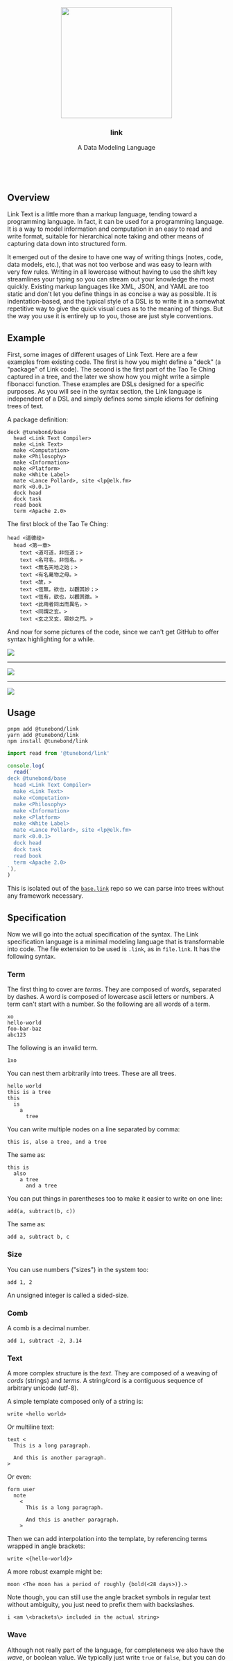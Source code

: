 <br/>
<br/>
<br/>
<br/>
<br/>
<br/>
<br/>

<p align='center'>
  <img src='https://github.com/tunebond/link/blob/make/view/link.svg?raw=true' height='256'>
</p>

<h3 align='center'>link</h3>
<p align='center'>
  A Data Modeling Language
</p>

<br/>
<br/>
<br/>

## Overview

Link Text is a little more than a markup language, tending toward a
programming language. In fact, it can be used for a programming
language. It is a way to model information and computation in an easy to
read and write format, suitable for hierarchical note taking and other
means of capturing data down into structured form.

It emerged out of the desire to have one way of writing things (notes,
code, data models, etc.), that was not too verbose and was easy to learn
with very few rules. Writing in all lowercase without having to use the
shift key streamlines your typing so you can stream out your knowledge
the most quickly. Existing markup languages like XML, JSON, and YAML are
too static and don't let you define things in as concise a way as
possible. It is indentation-based, and the typical style of a DSL is to
write it in a somewhat repetitive way to give the quick visual cues as
to the meaning of things. But the way you use it is entirely up to you,
those are just style conventions.

## Example

First, some images of different usages of Link Text. Here are a few
examples from existing code. The first is how you might define a "deck"
(a "package" of Link code). The second is the first part of the Tao Te
Ching captured in a tree, and the later we show how you might write a
simple fibonacci function. These examples are DSLs designed for a
specific purposes. As you will see in the syntax section, the Link
language is independent of a DSL and simply defines some simple idioms
for defining trees of text.

A package definition:

```link
deck @tunebond/base
  head <Link Text Compiler>
  make <Link Text>
  make <Computation>
  make <Philosophy>
  make <Information>
  make <Platform>
  make <White Label>
  mate <Lance Pollard>, site <lp@elk.fm>
  mark <0.0.1>
  dock head
  dock task
  read book
  term <Apache 2.0>
```

The first block of the Tao Te Ching:

```link
head <道德经>
  head <第一章>
    text <道可道，非恆道；>
    text <名可名，非恆名。>
    text <無名天地之始；>
    text <有名萬物之母。>
    text <故，>
    text <恆無，欲也，以觀其妙；>
    text <恆有，欲也，以觀其徼。>
    text <此兩者同出而異名，>
    text <同謂之玄。>
    text <玄之又玄，眾妙之門。>
```

And now for some pictures of the code, since we can't get GitHub to
offer syntax highlighting for a while.

<img src="https://github.com/tunebond/link/blob/make/view/tree.png?raw=true" />

---

<img src="https://github.com/tunebond/link/blob/make/view/mine.png?raw=true" />

---

<img src="https://github.com/tunebond/link/blob/make/view/lace.png?raw=true" />

## Usage

```
pnpm add @tunebond/link
yarn add @tunebond/link
npm install @tunebond/link
```

```ts
import read from '@tunebond/link'

console.log(
  read(`
deck @tunebond/base
  head <Link Text Compiler>
  make <Link Text>
  make <Computation>
  make <Philosophy>
  make <Information>
  make <Platform>
  make <White Label>
  mate <Lance Pollard>, site <lp@elk.fm>
  mark <0.0.1>
  dock head
  dock task
  read book
  term <Apache 2.0>
`),
)
```

This is isolated out of the
[`base.link`](https://github.com/tunebond/base.link) repo so we can
parse into trees without any framework necessary.

## Specification

Now we will go into the actual specification of the syntax. The Link
specification language is a minimal modeling language that is
transformable into code. The file extension to be used is `.link`, as in
`file.link`. It has the following syntax.

### Term

The first thing to cover are _terms_. They are composed of _words_,
separated by dashes. A word is composed of lowercase ascii letters or
numbers. A term can't start with a number. So the following are all
words of a term.

```link
xo
hello-world
foo-bar-baz
abc123
```

The following is an invalid term.

```link
1xo
```

You can nest them arbitrarily into trees. These are all trees.

```link
hello world
this is a tree
this
  is
    a
      tree
```

You can write multiple nodes on a line separated by comma:

```link
this is, also a tree, and a tree
```

The same as:

```link
this is
  also
    a tree
      and a tree
```

You can put things in parentheses too to make it easier to write on one
line:

```link
add(a, subtract(b, c))
```

The same as:

```link
add a, subtract b, c
```

### Size

You can use numbers ("sizes") in the system too:

```link
add 1, 2
```

An unsigned integer is called a sided-size.

### Comb

A comb is a decimal number.

```link
add 1, subtract -2, 3.14
```

### Text

A more complex structure is the _text_. They are composed of a weaving
of _cords_ (strings) and _terms_. A string/cord is a contiguous sequence
of arbitrary unicode (utf-8).

A simple template composed only of a string is:

```link
write <hello world>
```

Or multiline text:

```link
text <
  This is a long paragraph.

  And this is another paragraph.
>
```

Or even:

```link
form user
  note
    <
      This is a long paragraph.

      And this is another paragraph.
    >
```

Then we can add interpolation into the template, by referencing terms
wrapped in angle brackets:

```link
write <{hello-world}>
```

A more robust example might be:

```link
moon <The moon has a period of roughly {bold(<28 days>)}.>
```

Note though, you can still use the angle bracket symbols in regular text
without ambiguity, you just need to prefix them with backslashes.

```link
i <am \<brackets\> included in the actual string>
```

### Wave

Although not really part of the language, for completeness we also have
the _wave_, or boolean value. We typically just write `true` or `false`,
but you can do it however.

### Code

You can write specific code points, or _codes_, by prefixing the number
sign / hash symbol along with a letter representing the code type,
followed by the code.

```link
i #b0101, am bits
i #o123, am octal
i #xaaaaaa, am hex
```

These can also be used directly in a template:

```link
i <am the symbol #x2665>
```

This makes it so you can reference obscure symbols by their numerical
value, or write bits and things like that. Note though, these just get
compiled down to the following, so the code handler would need to
resolve them properly in the proper context.

An arbitrary base code can be produced with `#<num>n<value>`, like this
for base 60:

```
#60n123
```

### Nest

A nest is a selector, which is a digging down into terms. They look like
paths, but they are really diving down into terms, if you think of it
that way.

```link
get foo/bar
```

You can interpolate on these as well, like doing array index lookup.

```link
get node/children[i]/name
```

The interpolations can be nested as well, and chained. Here is a complex
example:

```link
get foo/bar[x][o/children[i]/name]/value
```

Finally, you can do actual interpolations beyond property/array lookups:

```link
get foo{bar}{{baz}}{{{bing}}}boop
```

In theory, the number of brackets means the number of passes the
compiler has to go through it, so if it's 2 brackets, that will be
compiled to 1 bracket, and that 1 bracket will be evaluated at runtime.

### Line

A line is a path, like a file path. Because paths are so common in
programming, they don't need to be treated as strings but can be written
directly. The special `@` symbol is for referencing relative to some
"scope" or context, which you would handle in your interpreter of Link
Text.

```link
load @some/path
load ./relative/path.png
load /an-absolute/other/path.js
load **/*.js
hook /@:user
```

That is, they are just special strings. You can interpolate on them like
strings as well with curly brackets.

## Conclusion

That is all there is to it! It is a simple way of defining trees of
text, allowing for template variables inside text, and for basic
primitives. It is then up to you to figure out what you want to do with
it. Take a look at the [`base.link`](https://github.com/tunebond/base)
project for the work we are doing to build a programming language
environment on top of Link Text. A primitive Link Text parser is
[here](https://github.com/lancejpollard/link-parser.js), which converts
it into a simple tree.

## Implementation Details

Since this an _indentation-based_ language, it is context sensitive and
a little more complex to parse. As such we divide it into 3 phases:

1. **`mark`**: This phase marks each token with a type in a somewhat
   straightforward way, taking into consideration some basic context
   such as whether it is part of `text` or a `term`.
2. **`fold`**: This phase takes the `mark` tokens and converts them into
   a set of _instructions_ for folding them into a tree.
3. **`link`**: This phase takes the `fold` instructions and converts
   them into the "link tree".

Here is the basic set of TypeScript types for Link Text:

```ts
type LinkTree = {
  nest: Array<Link>
  base?: LinkTree | LinkNick | LinkCull
  form: LinkName.Tree
}

type LinkWave = {
  form: LinkName.Wave
  bond: boolean
  rank: Rank
}

type LinkComb = {
  rank: Rank
  form: LinkName.Comb
  bond: number
}

type LinkCode = {
  bond: string
  rank: Rank
  mold: string
  form: LinkName.Code
}

type LinkCull = {
  head?: LinkTree | LinkBond
  base?: LinkLine
  form: LinkName.Cull
  rank: Rank
}

type LinkLine = {
  base?: LinkTree
  list: Array<LinkCull | LinkNick | LinkText>
  form: LinkName.Line
  rank: Rank
}

type LinkNick = {
  head?: LinkTree
  base?: LinkLine | LinkText
  size: number
  form: LinkName.Nick
  rank: Rank
}

type LinkSideSize = {
  rank: Rank
  form: LinkName.SideSize
  bond: number
}

type LinkCord = {
  rank: Rank
  form: LinkName.Cord
  bond: string
}

type LinkText = {
  nest: Array<LinkCord | LinkNick>
  form: LinkName.Cord
}

type LinkSize = {
  form: LinkName.Size
  bond: number
}

type LinkBond =
  | LinkSize
  | LinkText
  | LinkSideSize
  | LinkCode
  | LinkComb
  | LinkWave
  | LinkCord

type Link =
  | LinkText
  | LinkTree
  | LinkSize
  | LinkSideSize
  | LinkText
  | LinkCord
  | LinkNick
  | LinkCull
  | LinkComb
  | LinkCode
  | LinkLine
  | LinkWave
```

Some other notes... Terms are tricky in the implementation because you
can have terms like this:

```
save x, text </>
save y{x}z, 10
```

Where you dynamically construct a path. You can get even more
complicated.

```
y{x}z-/{foo{{bar(baz)}-boom[beep]}}
```

You should really write code like this, but the compiler should be able
to probably handle most of it.

## Syntax Highlighter Installation

The Link Text has a
[syntax highlighter For VSCode](https://marketplace.visualstudio.com/items?itemName=tunebond.link-text).
It's not perfect yet but it gets the job done. If you are new to the
Link Text language, here we will give a brief overview of the syntax.
Explore some of our other repos to get a deeper understanding of the
types of things you can do with Link Text. It's far from complete but a
labor of love. Making a little progress all the time.

You can install the
[VSCode syntax highlighter](https://marketplace.visualstudio.com/items?itemName=tunebond.link-text)
from source by placing the unzipped folder into
`$HOME/.vscode/extensions`, then restarting VSCode. Or just download it
from the package install tool in VSCode.

## Development

Inside the editor, press `F5`. This will compile and run the extension
in a new Extension Development Host window. Make changes them press `F5`
again, etc..

[Here](https://code.visualstudio.com/api/get-started/extension-anatomy)
is more info on building an extension.
[Here](https://code.visualstudio.com/api/working-with-extensions/publishing-extension)
is how to publish the extension.

## License

Copyright 2021-2023 <a href='https://tune.bond'>TuneBond</a>

Licensed under the Apache License, Version 2.0 (the "License"); you may
not use this file except in compliance with the License. You may obtain
a copy of the License at

    http://www.apache.org/licenses/LICENSE-2.0

Unless required by applicable law or agreed to in writing, software
distributed under the License is distributed on an "AS IS" BASIS,
WITHOUT WARRANTIES OR CONDITIONS OF ANY KIND, either express or implied.
See the License for the specific language governing permissions and
limitations under the License.

## TuneBond

This is being developed by the folks at [TuneBond](https://tune.bond), a
California-based project for helping humanity master information and
computation. TuneBond started off in the winter of 2008 as a spark of an
idea, to forming a company 10 years later in the winter of 2018, to a
seed of a project just beginning its development phases. It is entirely
bootstrapped by working full time and running
[Etsy](https://etsy.com/shop/tunebond) and
[Amazon](https://www.amazon.com/s?rh=p_27%3AMount+Build) shops. Also
find us on [Facebook](https://www.facebook.com/tunebond),
[Twitter](https://twitter.com/tunebond), and
[LinkedIn](https://www.linkedin.com/company/tunebond). Check out our
other GitHub projects as well!
